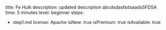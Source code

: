 title: Fe Hulk
description: updated description abcdsdasfsdsaadsSFDSA
time: 5 minutes
level: beginner
steps:
 - step1.md
license: Apache
isNew: true
isPremium: true
isAvailable: true
